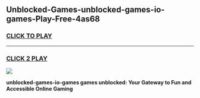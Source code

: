 
## Unblocked-Games-unblocked-games-io-games-Play-Free-4as68
<h3>
<a href="https://premium76.site?title=unblocked-games-io-games&ref=10A">CLICK TO PLAY</a></h3>
<hr>

<h3>
<a href="https://premium76.site?title=unblocked-games-io-games&ref=10A">CLICK 2 PLAY</a>
  
</h3>

<a href="https://premium76.site?title=unblocked-games-io-games&ref=10A"><img src="https://clearcache.store/games.png"></a>


**unblocked-games-io-games games unblocked: Your Gateway to Fun and Accessible Online Gaming**
